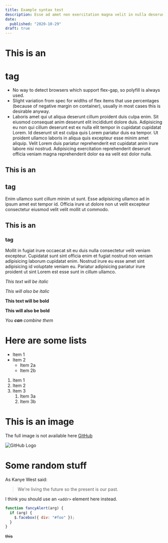 ```yaml
---
title: Example syntax test
description: Esse ad amet non exercitation magna velit in nulla deserunt veniam culpa cupidatat pariatur. Minim dolor quis pariatur ex cillum officia esse aliquip quis.
date:
  published: "2020-10-29"
draft: true
---
```


# This is an <h1> tag

- No way to detect browsers which support flex-gap, so polyfill is always used.
- Slight variation from spec for widths of flex items that use percentages (because of negative margin on container), usually in most cases this is desirable anyway.
- Laboris amet qui ut aliqua deserunt cillum proident duis culpa enim. Sit eiusmod consequat anim deserunt elit incididunt dolore duis. Adipisicing eu non qui cillum deserunt est ex nulla elit tempor in cupidatat cupidatat Lorem. Id deserunt sit est culpa quis Lorem pariatur duis ea tempor. Ut proident ullamco laboris in aliqua quis excepteur esse minim amet aliquip. Velit Lorem duis pariatur reprehenderit est cupidatat anim irure labore nisi nostrud. Adipisicing exercitation reprehenderit deserunt officia veniam magna reprehenderit dolor ea ea velit est dolor nulla.

## This is an <h2> tag

Enim ullamco sunt cillum minim ut sunt. Esse adipisicing ullamco ad in ipsum amet est tempor id. Officia irure ut dolore non ut velit excepteur consectetur eiusmod velit velit mollit ut commodo.

## This is an <h3> tag

Mollit in fugiat irure occaecat sit eu duis nulla consectetur velit veniam excepteur. Cupidatat sunt sint officia enim et fugiat nostrud non veniam adipisicing laborum cupidatat enim. Nostrud irure eu esse amet sint adipisicing id voluptate veniam eu. Pariatur adipisicing pariatur irure proident ut sint Lorem est esse sunt in cillum ullamco.

_This text will be italic_

_This will also be italic_

**This text will be bold**

**This will also be bold**

_You **can** combine them_

# Here are some lists

- Item 1
- Item 2
  - Item 2a
  - Item 2b

1. Item 1
2. Item 2
3. Item 3
   1. Item 3a
   2. Item 3b

# This is an image

The full image is not available here [GitHub](http://github.com)

![GitHub Logo](/profile.png)

# Some random stuff

As Kanye West said:

> We're living the future so the present is our past.

I think you should use an `<addr>` element here instead.

```javascript
function fancyAlert(arg) {
  if (arg) {
    $.facebox({ div: "#foo" });
  }
}
```

~~this~~
